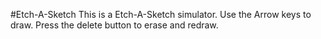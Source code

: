   #Etch-A-Sketch
  This is a Etch-A-Sketch simulator. 
  Use the Arrow keys to draw.
  Press the delete button to erase and redraw.
